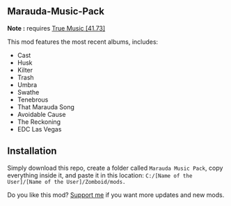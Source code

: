 ## Marauda-Music-Pack

**Note :** requires [True Music [41.73]](https://catalogue.smods.ru/archives/86399)


This mod features the most recent albums, includes:

- Cast
- Husk
- Kilter
- Trash
- Umbra
- Swathe
- Tenebrous
- That Marauda Song
- Avoidable Cause
- The Reckoning
- EDC Las Vegas

## Installation 
Simply download this repo, create a folder called ```Marauda Music Pack```, copy everything inside it, and paste it in this location: ```C:/[Name of the User]/[Name of the User]/Zomboid/mods.```

Do you like this mod? [Support me](https://ko-fi.com/kents_workof_art) if you want more updates and new mods.

